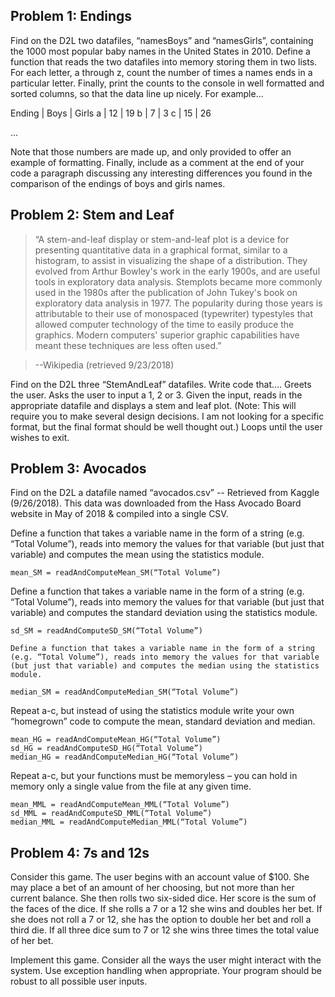 ## Problem 1: Endings
Find on the D2L two datafiles, “namesBoys” and “namesGirls”, containing the 1000 most popular baby names in the United States in 2010. Define a function that reads the two datafiles into memory storing them in two lists. For each letter, a through z, count the number of times a names ends in a particular letter. Finally, print the counts to the console in well formatted and sorted columns, so that the data line up nicely. For example…

Ending | Boys | Girls
a | 12 | 19
b | 7  | 3
c | 15 |  26

...

Note that those numbers are made up, and only provided to offer an example of formatting. Finally, include as a comment at the end of your code a paragraph discussing any interesting differences you found in the comparison of the endings of boys and girls names.


## Problem 2: Stem and Leaf

> “A stem-and-leaf display or stem-and-leaf plot is a device for presenting quantitative data in a graphical format, similar to a histogram, to assist in visualizing the shape of a distribution. They evolved from Arthur Bowley's work in the early 1900s, and are useful tools in exploratory data analysis. Stemplots became more commonly used in the 1980s after the publication of John Tukey's book on exploratory data analysis in 1977. The popularity during those years is attributable to their use of monospaced (typewriter) typestyles that allowed computer technology of the time to easily produce the graphics. Modern computers' superior graphic capabilities have meant these techniques are less often used.”

> --Wikipedia (retrieved 9/23/2018)



Find on the D2L three “StemAndLeaf” datafiles. Write code that….
Greets the user.
Asks the user to input a 1, 2 or 3.
Given the input, reads in the appropriate datafile and displays a stem and leaf plot. (Note: This will require you to make several design decisions. I am not looking for a specific format, but the final format should be well thought out.)
Loops until the user wishes to exit.


## Problem 3: Avocados

Find on the D2L a datafile named “avocados.csv” -- Retrieved from Kaggle (9/26/2018). This data was downloaded from the Hass Avocado Board website in May of 2018 & compiled into a single CSV.

Define a function that takes a variable name in the form of a string (e.g. “Total Volume”), reads into memory the values for that variable (but just that variable) and computes the mean using the statistics module.
```
mean_SM = readAndComputeMean_SM(“Total Volume”)
```


Define a function that takes a variable name in the form of a string (e.g. “Total Volume”), reads into memory the values for that variable (but just that variable) and computes the standard deviation using the statistics module.
```
sd_SM = readAndComputeSD_SM(“Total Volume”)
```


    Define a function that takes a variable name in the form of a string (e.g. “Total Volume”), reads into memory the values for that variable (but just that variable) and computes the median using the statistics module.
```
median_SM = readAndComputeMedian_SM(“Total Volume”)
```

Repeat a-c, but instead of using the statistics module write your own “homegrown” code to compute the mean, standard deviation and median.
```
mean_HG = readAndComputeMean_HG(“Total Volume”)
sd_HG = readAndComputeSD_HG(“Total Volume”)
median_HG = readAndComputeMedian_HG(“Total Volume”)
```

Repeat a-c, but your functions must be memoryless – you can hold in memory only a single value from the file at any given time.
```
mean_MML = readAndComputeMean_MML(“Total Volume”)
sd_MML = readAndComputeSD_MML(“Total Volume”)
median_MML = readAndComputeMedian_MML(“Total Volume”)
```

## Problem 4: 7s and 12s

Consider this game. The user begins with an account value of $100. She may place a bet of an amount of her choosing, but not more than her current balance. She then rolls two six-sided dice. Her score is the sum of the faces of the dice. If she rolls a 7 or a 12 she wins and doubles her bet. If she does not roll a 7 or 12, she has the option to double her bet and roll a third die. If all three dice sum to 7 or 12 she wins three times the total value of her bet.

Implement this game. Consider all the ways the user might interact with the system. Use exception handling when appropriate. Your program should be robust to all possible user inputs.